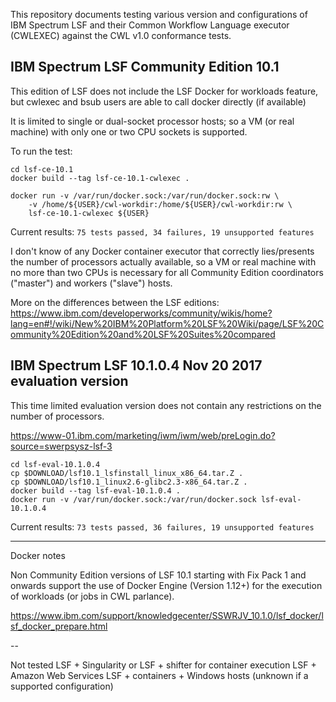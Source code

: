 This repository documents testing various version and configurations of IBM
Spectrum LSF and their Common Workflow Language executor (CWLEXEC) against the
CWL v1.0 conformance tests.

IBM Spectrum LSF Community Edition 10.1
---------------------------------------
This edition of LSF does not include the LSF Docker for workloads feature, but
cwlexec and bsub users are able to call docker directly (if available)

It is limited to single or dual-socket processor hosts; so a VM (or real machine) with
only one or two CPU sockets is supported.

To run the test:

```
cd lsf-ce-10.1
docker build --tag lsf-ce-10.1-cwlexec .

docker run -v /var/run/docker.sock:/var/run/docker.sock:rw \
	-v /home/${USER}/cwl-workdir:/home/${USER}/cwl-workdir:rw \
	lsf-ce-10.1-cwlexec ${USER}
```

Current results: `75 tests passed, 34 failures, 19 unsupported features`

I don't know of any Docker container executor that correctly lies/presents the
number of processors actually available, so a VM or real machine with no more
than two CPUs is necessary for all Community Edition coordinators ("master")
and workers ("slave") hosts.

More on the differences between the LSF editions:
https://www.ibm.com/developerworks/community/wikis/home?lang=en#!/wiki/New%20IBM%20Platform%20LSF%20Wiki/page/LSF%20Community%20Edition%20and%20LSF%20Suites%20compared

IBM Spectrum LSF 10.1.0.4 Nov 20 2017 evaluation version
--------------------------------------------------------

This time limited evaluation version does not contain any restrictions on the
number of processors.

https://www-01.ibm.com/marketing/iwm/iwm/web/preLogin.do?source=swerpsysz-lsf-3

```
cd lsf-eval-10.1.0.4
cp $DOWNLOAD/lsf10.1_lsfinstall_linux_x86_64.tar.Z .
cp $DOWNLOAD/lsf10.1_linux2.6-glibc2.3-x86_64.tar.Z .
docker build --tag lsf-eval-10.1.0.4 .
docker run -v /var/run/docker.sock:/var/run/docker.sock lsf-eval-10.1.0.4
```

Current results: `73 tests passed, 36 failures, 19 unsupported features`

---
Docker notes

Non Community Edition versions of LSF 10.1 starting with Fix Pack 1 and onwards
support the use of Docker Engine (Version 1.12+) for the execution of
workloads (or jobs in CWL parlance).

https://www.ibm.com/support/knowledgecenter/SSWRJV_10.1.0/lsf_docker/lsf_docker_prepare.html

--

Not tested
LSF + Singularity or LSF + shifter for container execution
LSF + Amazon Web Services
LSF + containers + Windows hosts (unknown if a supported configuration)

